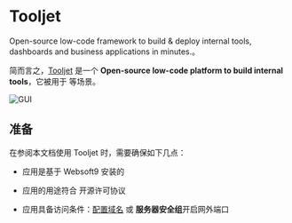 # Tooljet

Open-source low-code framework to build & deploy internal tools, dashboards and business applications in minutes.。  

简而言之，[Tooljet](https://www.tooljet.com/) 是一个 **Open-source low-code platform to build internal tools**，它被用于   等场景。   


![GUI](https://libs.websoft9.com/Websoft9/DocsPicture/zh/tooljet/tooljet-gui-websoft9.png)


## 准备

在参阅本文档使用 Tooljet 时，需要确保如下几点：

- 应用是基于 Websoft9 安装的

- 应用的用途符合 [](https://some_license_url) 开源许可协议

- 应用具备访问条件：[配置域名](./guide/appsetdomain) 或 **服务器安全组**开启网外端口